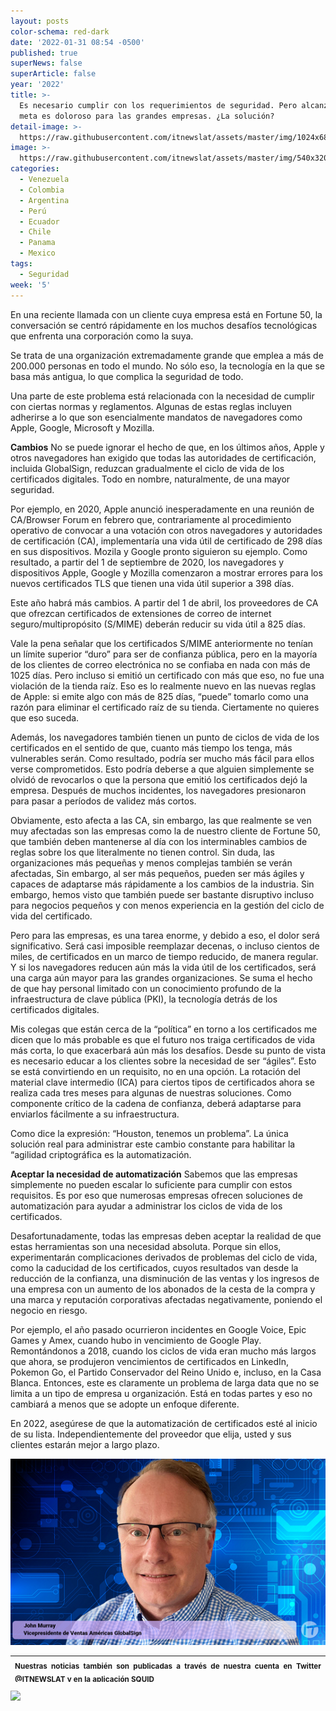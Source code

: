 ```yaml
---
layout: posts
color-schema: red-dark
date: '2022-01-31 08:54 -0500'
published: true
superNews: false
superArticle: false
year: '2022'
title: >-
  Es necesario cumplir con los requerimientos de seguridad. Pero alcanzar esa
  meta es doloroso para las grandes empresas. ¿La solución? 
detail-image: >-
  https://raw.githubusercontent.com/itnewslat/assets/master/img/1024x680/john-murray-g.jpg
image: >-
  https://raw.githubusercontent.com/itnewslat/assets/master/img/540x320/john-murray-p.jpg
categories:
  - Venezuela
  - Colombia
  - Argentina
  - Perú
  - Ecuador
  - Chile
  - Panama
  - Mexico
tags:
  - Seguridad
week: '5'
---
```

En una reciente llamada con un cliente cuya empresa está en Fortune 50, la conversación se centró rápidamente en los muchos desafíos tecnológicas que enfrenta una corporación como la suya.

Se trata de una organización extremadamente grande que emplea a más de 200.000 personas en todo el mundo.  No sólo eso, la tecnología en la que se basa más antigua, lo que complica la seguridad de todo.

Una parte de este problema está relacionada con la necesidad de cumplir con ciertas normas y reglamentos. Algunas de estas reglas incluyen adherirse a lo que son esencialmente mandatos de navegadores como Apple, Google, Microsoft y Mozilla.

**Cambios**
No se puede ignorar el hecho de que, en los últimos años, Apple y otros navegadores han exigido que todas las autoridades de certificación, incluida GlobalSign, reduzcan gradualmente el ciclo de vida de los certificados digitales. Todo en nombre, naturalmente, de una mayor seguridad.

Por ejemplo, en 2020, Apple anunció inesperadamente en una reunión de CA/Browser Forum en febrero que, contrariamente al procedimiento operativo de convocar a una votación con otros navegadores y autoridades de certificación (CA), implementaría una vida útil de certificado de 298 días en sus dispositivos. Mozila y Google pronto siguieron su ejemplo. Como resultado, a partir del 1 de septiembre de 2020, los navegadores y dispositivos Apple, Google y Mozilla comenzaron a mostrar errores para los nuevos certificados TLS que tienen una vida útil superior a 398 días.

Este año habrá más cambios. A partir del 1 de abril, los proveedores de CA que ofrezcan certificados de extensiones de correo de internet seguro/multipropósito (S/MIME) deberán reducir su vida útil a 825 días. 

Vale la pena señalar que los certificados S/MIME anteriormente no tenían un límite superior “duro” para ser de confianza pública, pero en la mayoría de los clientes de correo electrónica no se confiaba en nada con más de 1025 días. Pero incluso si emitió un certificado con más que eso, no fue una violación de la tienda raíz. Eso es lo realmente nuevo en las nuevas reglas de Apple: si emite algo con más de 825 días, “puede” tomarlo como una razón para eliminar el certificado raíz de su tienda. Ciertamente no quieres que eso suceda.


Además, los navegadores también tienen un punto de ciclos de vida de los certificados en el sentido de que, cuanto más tiempo los tenga, más vulnerables serán. Como resultado, podría ser mucho más fácil para ellos verse comprometidos. Esto podría deberse a que alguien simplemente se olvidó de revocarlos o que la persona que emitió los certificados dejó la empresa. Después de muchos incidentes, los navegadores presionaron para pasar a períodos de validez más cortos.

Obviamente, esto afecta a las CA, sin embargo, las que realmente se ven muy afectadas son las empresas como la de nuestro cliente de Fortune 50, que también deben mantenerse al día con los interminables cambios de reglas sobre los que literalmente no tienen control. Sin duda, las organizaciones más pequeñas y menos complejas también se verán afectadas, Sin embargo, al ser más pequeños, pueden ser más ágiles y capaces de adaptarse más rápidamente a los cambios de la industria. Sin embargo, hemos visto que también puede ser bastante disruptivo incluso para negocios pequeños y con menos experiencia en la gestión del ciclo de vida del certificado.

Pero para las empresas, es una tarea enorme, y debido a eso, el dolor será significativo. Será casi imposible reemplazar decenas, o incluso cientos de miles, de certificados en un marco de tiempo reducido, de manera regular. Y si los navegadores reducen aún más la vida útil de los certificados, será una carga aún mayor para las grandes organizaciones. Se suma el hecho de que hay personal limitado con un conocimiento profundo de la infraestructura de clave pública (PKI), la tecnología detrás de los certificados digitales.

Mis colegas que están cerca de la “política” en torno a los certificados me dicen que lo más probable es que el futuro nos traiga certificados de vida más corta, lo que exacerbará aún más los desafíos. Desde su punto de vista es necesario educar a los clientes sobre la necesidad de ser “ágiles”. Esto se está convirtiendo en un requisito, no en una opción. La rotación del material clave intermedio (ICA) para ciertos tipos de certificados ahora se realiza cada tres meses para algunas de nuestras soluciones. Como componente crítico de la cadena de confianza, deberá adaptarse para enviarlos fácilmente a su infraestructura.

Como dice la expresión: “Houston, tenemos un problema”. La única solución real para administrar este cambio constante para habilitar la “agilidad criptográfica es la automatización. 

**Aceptar la necesidad de automatización**
Sabemos que las empresas simplemente no pueden escalar lo suficiente para cumplir con estos requisitos. Es por eso que numerosas empresas ofrecen soluciones de automatización para ayudar a administrar los ciclos de vida de los certificados.

Desafortunadamente, todas las empresas deben aceptar la realidad de que estas herramientas son una necesidad absoluta. Porque sin ellos, experimentarán complicaciones derivados de problemas del ciclo de vida, como la caducidad de los certificados, cuyos resultados van desde la reducción de la confianza, una disminución de las ventas y los ingresos de una empresa con un aumento de los abonados de la cesta de la compra y una marca y reputación corporativas afectadas negativamente, poniendo el negocio en riesgo. 

Por ejemplo, el año pasado ocurrieron incidentes en Google Voice, Epic Games y Amex, cuando hubo in vencimiento de Google Play. Remontándonos a 2018, cuando los ciclos de vida eran mucho más largos que ahora, se produjeron vencimientos de certificados en LinkedIn, Pokemon Go, el Partido Conservador del Reino Unido e, incluso, en la Casa Blanca. Entonces, este es claramente un problema de larga data que no se limita a un tipo de empresa u organización. Está en todas partes y eso no cambiará a menos que se adopte un enfoque diferente. 

En 2022, asegúrese de que la automatización de certificados esté al inicio de su lista. Independientemente del proveedor que elija, usted y sus clientes estarán mejor a largo plazo. 

![](https://raw.githubusercontent.com/itnewslat/assets/master/img/540x320/john-murray-p.jpg)

<table style="height: 42px;" width="569">
<tbody>
<tr>
<td style="text-align: justify;"><sub><strong>Nuestras noticias también son publicadas a través de nuestra cuenta en Twitter <a href="https://twitter.com/itnewslat?lang=es">@ITNEWSLAT</a> y en la aplicación <a href="https://squidapp.co/en/">SQUID</a></strong></sub></td>
</tr>
</tbody>
</table>

<img src="https://tracker.metricool.com/c3po.jpg?hash=56f88a41e39ab42c063cc51676587a04"/>